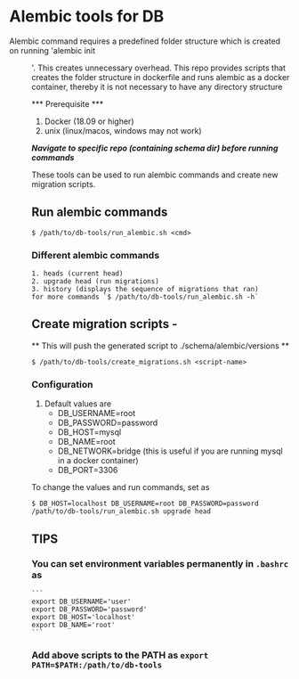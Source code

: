 # Alembic tools for DB

Alembic command requires a predefined folder structure which is created on running 'alembic init <dir>'. This creates unnecessary overhead. This repo provides scripts that creates the folder structure in dockerfile and runs alembic as a docker container, thereby it is not necessary to have any directory structure

*** Prerequisite ***
1. Docker (18.09 or higher)
2. unix (linux/macos, windows may not work)

***Navigate to specific repo (containing schema dir) before running commands***

These tools can be used to run alembic commands and create new migration scripts.

## Run alembic commands
`$ /path/to/db-tools/run_alembic.sh <cmd>`

### Different alembic commands
    1. heads (current head)
    2. upgrade head (run migrations)
    3. history (displays the sequence of migrations that ran)
    for more commands `$ /path/to/db-tools/run_alembic.sh -h`

## Create migration scripts - 
** This will push the generated script to ./schema/alembic/versions **

`$ /path/to/db-tools/create_migrations.sh <script-name>`

### Configuration
1. Default values are
    * DB_USERNAME=root
    * DB_PASSWORD=password
    * DB_HOST=mysql
    * DB_NAME=root
    * DB_NETWORK=bridge (this is useful if you are running mysql in a docker container)
    * DB_PORT=3306
    

To change the values and run commands, set as 

`$ DB_HOST=localhost DB_USERNAME=root DB_PASSWORD=password /path/to/db-tools/run_alembic.sh upgrade head`

## TIPS
### You can set environment variables permanently in `.bashrc` as
    ```
    export DB_USERNAME='user'
    export DB_PASSWORD='password'
    export DB_HOST='localhost'
    export DB_NAME='root'
    ```
### Add above scripts to the PATH as `export PATH=$PATH:/path/to/db-tools`
